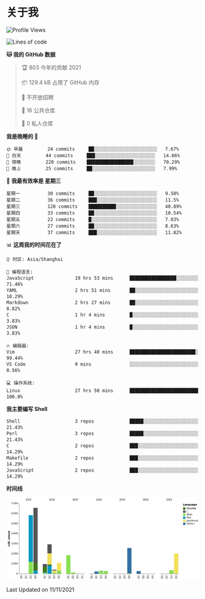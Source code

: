 # 关于我

<!--START_SECTION:waka-->
![Profile Views](http://img.shields.io/badge/%E4%B8%AA%E4%BA%BA%E5%B0%81%E9%9D%A2%E8%A7%82%E7%9C%8B%E6%AC%A1%E6%95%B0-14-blue)

![Lines of code](https://img.shields.io/badge/%E4%BB%8E%E3%80%8C%E4%BD%A0%E5%A5%BD%E4%B8%96%E7%95%8C%E3%80%8D%E6%88%91%E5%B7%B2%E7%BB%8F%E5%86%99%E4%BA%86-25657%20%E8%A1%8C%E4%BB%A3%E7%A0%81-blue)

**🐱 我的 GitHub 数据** 

> 🏆 803 今年的贡献 2021
 > 
> 📦 129.4 kB 占用了 GitHub 内存 
 > 
> 🚫 不开放招聘
 > 
> 📜 16 公共仓库 
 > 
> 🔑 0 私人仓库  
 > 
**我是晚睡的 🦉** 

```text
🌞 早晨         24 commits     ██░░░░░░░░░░░░░░░░░░░░░░░   7.67% 
🌆 白天         44 commits     ███░░░░░░░░░░░░░░░░░░░░░░   14.06% 
🌃 傍晚         220 commits    █████████████████░░░░░░░░   70.29% 
🌙 晚上         25 commits     ██░░░░░░░░░░░░░░░░░░░░░░░   7.99%

```
📅 **我最有效率是 星期三** 

```text
星期一          30 commits     ██░░░░░░░░░░░░░░░░░░░░░░░   9.58% 
星期二          36 commits     ███░░░░░░░░░░░░░░░░░░░░░░   11.5% 
星期三          128 commits    ██████████░░░░░░░░░░░░░░░   40.89% 
星期四          33 commits     ██░░░░░░░░░░░░░░░░░░░░░░░   10.54% 
星期五          22 commits     █░░░░░░░░░░░░░░░░░░░░░░░░   7.03% 
星期六          27 commits     ██░░░░░░░░░░░░░░░░░░░░░░░   8.63% 
星期天          37 commits     ███░░░░░░░░░░░░░░░░░░░░░░   11.82%

```


📊 **这周我的时间花在了** 

```text
⌚︎ 时区: Asia/Shanghai

💬 编程语言: 
JavaScript               19 hrs 53 mins      █████████████████░░░░░░░░   71.46% 
YAML                     2 hrs 51 mins       ██░░░░░░░░░░░░░░░░░░░░░░░   10.29% 
Markdown                 2 hrs 27 mins       ██░░░░░░░░░░░░░░░░░░░░░░░   8.82% 
C                        1 hr 4 mins         █░░░░░░░░░░░░░░░░░░░░░░░░   3.83% 
JSON                     1 hr 4 mins         █░░░░░░░░░░░░░░░░░░░░░░░░   3.83%

🔥 编辑器: 
Vim                      27 hrs 40 mins      ████████████████████████░   99.44% 
VS Code                  9 mins              ░░░░░░░░░░░░░░░░░░░░░░░░░   0.56%

💻 操作系统: 
Linux                    27 hrs 50 mins      █████████████████████████   100.0%

```

**我主要编写 Shell** 

```text
Shell                    3 repos             █████░░░░░░░░░░░░░░░░░░░░   21.43% 
Perl                     3 repos             █████░░░░░░░░░░░░░░░░░░░░   21.43% 
C                        2 repos             ███░░░░░░░░░░░░░░░░░░░░░░   14.29% 
Makefile                 2 repos             ███░░░░░░░░░░░░░░░░░░░░░░   14.29% 
JavaScript               2 repos             ███░░░░░░░░░░░░░░░░░░░░░░   14.29%

```


**时间线**

![Chart not found](https://raw.githubusercontent.com/Arondight/Arondight/master/charts/bar_graph.png) 


 Last Updated on 11/11/2021
<!--END_SECTION:waka-->
